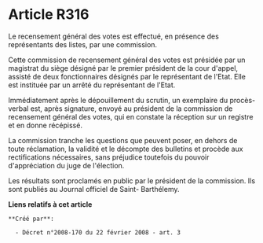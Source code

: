 # Article R316

Le recensement général des votes est effectué, en présence des représentants des listes, par une commission. 

Cette commission de recensement général des votes est présidée par un magistrat du siège désigné par le premier président de
la cour d'appel, assisté de deux fonctionnaires désignés par le représentant de l'Etat. Elle est instituée par un arrêté du
représentant de l'Etat. 

Immédiatement après le dépouillement du scrutin, un exemplaire du procès-verbal est, après signature, envoyé au président de
la commission de recensement général des votes, qui en constate la réception sur un registre et en donne récépissé. 

La commission tranche les questions que peuvent poser, en dehors de toute réclamation, la validité et le décompte des
bulletins et procède aux rectifications nécessaires, sans préjudice toutefois du pouvoir d'appréciation du juge de
l'élection. 

Les résultats sont proclamés en public par le président de la commission. Ils sont publiés au Journal officiel de Saint-
Barthélemy.

**Liens relatifs à cet article**

	**Créé par**:

	  - Décret n°2008-170 du 22 février 2008 - art. 3
